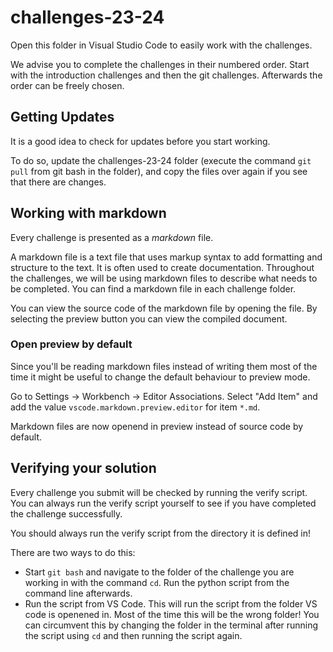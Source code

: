 # challenges-23-24

Open this folder in Visual Studio Code to easily work with the challenges.

We advise you to complete the challenges in their numbered order. Start with the introduction challenges and then the git challenges. Afterwards the order can be freely chosen.

## Getting Updates

It is a good idea to check for updates before you start working. 

To do so, update the challenges-23-24 folder (execute the command `git pull` from git bash in the folder), and copy the files over again if you see that there are changes.

## Working with markdown

Every challenge is presented as a _markdown_ file.

A markdown file is a text file that uses markup syntax to add formatting and structure to the text. It is often used to create documentation.
Throughout the challenges, we will be using markdown files to describe what needs to be completed. You can find a markdown file in each challenge folder.

You can view the source code of the markdown file by opening the file. By selecting the preview button you can view the compiled document.

### Open preview by default

Since you'll be reading markdown files instead of writing them most of the time it might be useful to change the default behaviour to preview mode.

Go to Settings -> Workbench -> Editor Associations. Select "Add Item" and add the value `vscode.markdown.preview.editor` for item `*.md`. 

Markdown files are now openend in preview instead of source code by default.

## Verifying your solution

Every challenge you submit will be checked by running the verify script. You can always run the verify script yourself to see if you have completed the challenge successfully. 

You should always run the verify script from the directory it is defined in!

There are two ways to do this:

* Start `git bash` and navigate to the folder of the challenge you are working in with the command `cd`. Run the python script from the command line afterwards.
* Run the script from VS Code. This will run the script from the folder VS code is openened in. Most of the time this will be the wrong folder! You can circumvent this by changing the folder in the terminal after running the script using `cd` and then running the script again.
